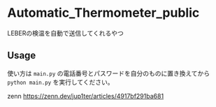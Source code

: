 # Automatic_Thermometer_public
LEBERの検温を自動で送信してくれるやつ


## Usage
使い方は `main.py` の電話番号とパスワードを自分のものに置き換えてから `python main.py` を実行してください。

zenn
https://zenn.dev/jup1ter/articles/4917bf291ba681
